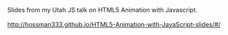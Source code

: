 Slides from my Utah JS talk on HTML5 Animation with Javascript.<br><br>
http://hossman333.github.io/HTML5-Animation-with-JavaScript-slides/#/

